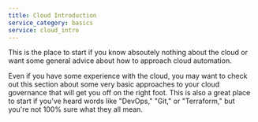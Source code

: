 ```yaml
---
title: Cloud Introduction
service_category: basics
service: cloud_intro
---
```

This is the place to start if you know absoutely nothing about the cloud or want some general advice about how to approach cloud automation.
<!--more-->

Even if you have some experience with the cloud, you may want to check out this section about some very basic approaches to your cloud governance that will get you off on the right foot. This is also a great place to start if you've heard words like "DevOps," "Git," or "Terraform," but you're not 100% sure what they all mean.